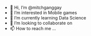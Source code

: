 - 👋 Hi, I’m @mitchganggay
- 👀 I’m interested in Mobile games
- 🌱 I’m currently learning Data Science
- 💞️ I’m looking to collaborate on 
- 📫 How to reach me ...

<!---
mitchganggay/mitchganggay is a ✨ special ✨ repository because its `README.md` (this file) appears on your GitHub profile.
You can click the Preview link to take a look at your changes.
--->
